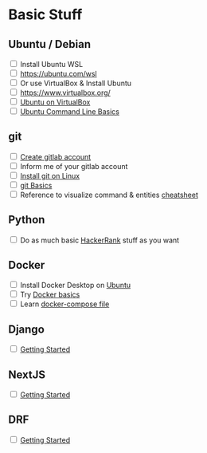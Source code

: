# Basic Stuff

## Ubuntu / Debian
<input type="checkbox" /> Install Ubuntu WSL
  <br/><input type="checkbox" /> https://ubuntu.com/wsl
<br/><input type="checkbox" /> Or use VirtualBox & Install Ubuntu
  <br/><input type="checkbox" /> https://www.virtualbox.org/
  <br/><input type="checkbox" /> [Ubuntu on VirtualBox](https://ubuntu.com/tutorials/how-to-run-ubuntu-desktop-on-a-virtual-machine-using-virtualbox#1-overview)
<br/><input type="checkbox" /> [Ubuntu Command Line Basics](https://ubuntu.com/tutorials/command-line-for-beginners#1-overview)

## git
<input type="checkbox" /> [Create gitlab account](https://about.gitlab.com/get-started/)
<br/><input type="checkbox" /> Inform me of your gitlab account
<br/><input type="checkbox" /> [Install git on Linux](https://www.atlassian.com/git/tutorials/install-git#linux)
<br/><input type="checkbox" /> [git Basics](https://ndpsoftware.com/git-cheatsheet.html#loc=index)
<br/><input type="checkbox" /> Reference to visualize command & entities [cheatsheet](https://ndpsoftware.com/git-cheatsheet.html#loc=index)

## Python
<input type="checkbox" /> Do as much basic [HackerRank](https://www.hackerrank.com/domains/python) stuff as you want

## Docker
<input type="checkbox" /> Install Docker Desktop on [Ubuntu](https://docs.docker.com/desktop/install/ubuntu/)
<br/><input type="checkbox" /> Try [Docker basics](https://docker-curriculum.com/)
<br/><input type="checkbox" /> Learn [docker-compose file](https://docs.docker.com/compose/compose-file/)

## Django
<input type="checkbox" /> [Getting Started](https://www.djangoproject.com/start/)

## NextJS
<input type="checkbox" /> [Getting Started](https://nextjs.org/docs/getting-started/installation)

## DRF
<input type="checkbox" /> [Getting Started](https://www.django-rest-framework.org/tutorial/quickstart/)
